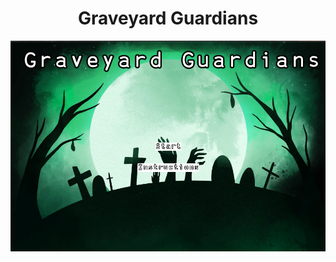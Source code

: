 <h1 align="center"><strong>Graveyard Guardians</strong></h1>

![Graveyard Guardians Home screen banner](./assets/images/home_screen_banner.png)
